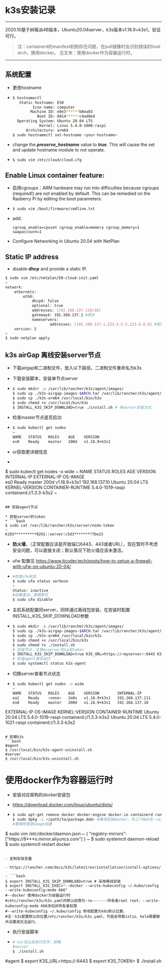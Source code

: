 # k3s安装记录
------
2020.10基于树莓派4B版本，Ubuntu20.04server，k3s版本v1.18.9+k3s1，验证可行。
> 注：containerd的manifest机制存在问题，在pull镜像时会识别错误的host arch，换用docker。
> 见文末：使用docker作为容器运行时。
------

## 系统配置

* 更改hostname

* ```bash
  $ hostnamectl
     Static hostname: ES0
           Icon name: computer
          Machine ID: e0e3******b8ea03
             Boot ID: 6814******c4ad8ed
    Operating System: Ubuntu 20.04 LTS
              Kernel: Linux 5.4.0-1008-raspi
        Architecture: arm64
  $ sudo hostnamectl set-hostname <your-hostname>
  ```

* change the ***preserve_hostname*** value to ***true***. This will cause the set and update hostname module to not operate.
  
* ```bash
  $ sudo vim /etc/cloud/cloud.cfg
  ```

## Enable Linux container feature:

* 启用cgroups：ARM hardware may run into difficulties because cgroups
  (required!) are not enabled by default. This can be remedied on the Rasberry Pi
  by editing the boot parameters:

* ```bash
  $ sudo vim /boot/firmware/cmdline.txt
  ```

* add: 

  ```vim
  cgroup_enable=cpuset cgroup_enable=memory cgroup_memory=1 swapaccount=1  
  ```
  
* Configure Networking in Ubuntu 20.04 with NetPlan

## Static IP address

* disable **dhcp** and provide a static IP.

```bash
$ sudo vim /etc/netplan/50-cloud-init.yaml
~                                                                                                            
network:
    ethernets:
        eth0:
            dhcp4: false
            optional: true
            addresses: [192.168.137.110/16]
            gateway4: 192.168.137.1 #网关
            nameservers:
                    addresses: [192.168.137.1,223.5.5.5,223.6.6.6] #阿里云DNS
    version: 2
~
$ sudo netplan apply
```


## k3s airGap  离线安装server节点

* 下载airgap和二进制文件，放入以下路径，二进制文件重命名为k3s

* 下载安装脚本，安装单节点server

* ```bash
  $ sudo mkdir -p /var/lib/rancher/k3s/agent/images/
  $ sudo cp ./k3s-airgap-images-$ARCH.tar /var/lib/rancher/k3s/agent/images/
  $ sudo cp ./k3s-arm64 /usr/local/bin/k3s
  $ sudo chmod +x /usr/local/bin/k3s
  $ INSTALL_K3S_SKIP_DOWNLOAD=true ./install.sh # 单server安装方式
  ```
* 检查master节点是否启功
* ```bash
  $ sudo kubectl get nodes
  ~
  NAME   STATUS   ROLES    AGE    VERSION
  es0    Ready    master   200d   v1.18.9+k3s1
  ```
* or获取更详细信息
* ```bash
$ sudo kubectl get nodes -o wide
~
NAME   STATUS   ROLES    AGE    VERSION        INTERNAL-IP       EXTERNAL-IP   OS-IMAGE           
es0    Ready    master   200d   v1.18.9+k3s1   192.168.137.10    <none>        Ubuntu 20.04 LTS
KERNEL-VERSION     CONTAINER-RUNTIME
  5.4.0-1019-raspi   containerd://1.3.3-k3s2
  ~
  ```

## 安装agent节点 

* 获取server的token
* ```bash
$ sudo cat /var/lib/rancher/k3s/server/node-token
~
  K103**********0291::server:c5d3********7be23
  ```
* **防火墙**，（正常配置应该是开放端口6443、443或者URL），现在暂时不考虑安全问题，可以直接关闭；默认情况下防火墙应该未激活。
* ufw 配置见 https://www.itcoder.tech/posts/how-to-setup-a-firewall-with-ufw-on-ubuntu-20-04/
* ```bash
  #检查ufw状态
  $ sudo ufw status verbose
  ~
  Status: inactive
  #如果激活，禁用即可
  $ sudo ufw disable 
  ```

* 主机系统配置同server，同样通过离线包安装，在安装时配置INSTALL_K3S_SKIP_DOWNLOAD参数
* ```bash
  $ sudo mkdir -p /var/lib/rancher/k3s/agent/images/
  $ sudo cp ./k3s-airgap-images-$ARCH.tar /var/lib/rancher/k3s/agent/images/
  $ sudo cp ./k3s-arm64 /usr/local/bin/k3s
  $ sudo chmod +x /usr/local/bin/k3s
  $ sudo chmod +x ./install.sh
  # 安装节点，注意myserver的ip和token
  $ INSTALL_K3S_SKIP_DOWNLOAD=true K3S_URL=https://<myserver>:6443 K3S_TOKEN=<mynodetoken> ./install.sh 
  # 检查agent是否运行
  $ sudo systemctl status k3s-agent
  ```
* 切换server查看节点状态
* ```bash
  $ sudo kubectl get nodes -o wide
  ~
  NAME   STATUS   ROLES    AGE    VERSION        INTERNAL-IP       
  ea1    Ready    <none>   2m8s   v1.18.9+k3s1   192.168.137.111   
  es0    Ready    master   200d   v1.18.9+k3s1   192.168.137.10
EXTERNAL-IP   OS-IMAGE           KERNEL-VERSION     CONTAINER-RUNTIME
<none>        Ubuntu 20.04 LTS   5.4.0-1019-raspi   containerd://1.3.3-k3s2
  <none>        Ubuntu 20.04 LTS   5.4.0-1021-raspi   containerd://1.3.3-k3s2
  ```

# 卸载k3s
```bash
#agent
$ /usr/local/bin/k3s-agent-uninstall.sh
#server
$ /usr/local/bin/k3s-uninstall.sh
```

# 使用docker作为容器运行时

- 安装对应架构的docker安装包

- https://download.docker.com/linux/ubuntu/dists/

- ```bash
  $ sudo apt-get remove docker docker-engine docker.io containerd runc #卸载旧版
  $ sudo dpkg -i </path/to/package.deb> #离线安装docker，共三个deb包：ce，cli和containerd（先安装运行时）
  #更换阿里源image加速
$ sudo vim /etc/docker/daemon.json
  ~
  {
    "registry-mirrors": ["https://6***o.mirror.aliyuncs.com"]
  }
  ~
  $ sudo systemctl daemon-reload
  $ sudo systemctl restart docker
  ```
  
- 定制安装变量

- https://rancher.com/docs/k3s/latest/en/installation/install-options/

- ```bash
  $ export INSTALL_K3S_SKIP_DOWNLOAD=true # 采用离线安装
  $ export INSTALL_K3S_EXEC="--docker --write-kubeconfig ~/.kube/config --write-kubeconfig-mode 666"
  #--docker 使用docker为容器运行时
  #/etc/rancher/k3s/k3s.yaml的默认权限为-rw-------所有者root root，--write-kubeconfig-mode 666添加非所有者权限 
  #--write-kubeconfig ~/.kube/config 修改配置为k8s默认位置。
  #注：k3s配置默认的位置/etc/rancher/k3s/k3s.yaml，可能会导致istio、helm需要额外设置或无法运行。
  ```

- 执行安装脚本

- ```bash
  # tar包以及执行文件，前略
  #server
  $ ./install.sh
#agent
  $ export K3S_URL=https://<myserver>:6443
  $ export K3S_TOKEN=<mynodetoken>
  $ ./install.sh
  ```
  

